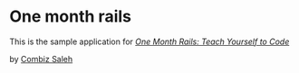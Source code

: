 # One month rails

This is the sample application for
[*One Month Rails: Teach Yourself to Code*](http://onemonthrails.com)

by [Combiz Saleh](http://www.getbizdesigns.com)